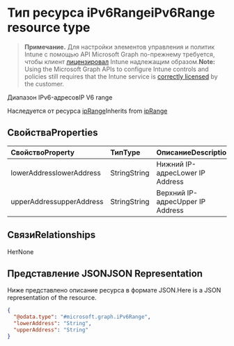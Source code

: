 # <a name="ipv6range-resource-type"></a><span data-ttu-id="2fae6-101">Тип ресурса iPv6Range</span><span class="sxs-lookup"><span data-stu-id="2fae6-101">iPv6Range resource type</span></span>

> <span data-ttu-id="2fae6-102">**Примечание.** Для настройки элементов управления и политик Intune с помощью API Microsoft Graph по-прежнему требуется, чтобы клиент [лицензировал](https://go.microsoft.com/fwlink/?linkid=839381) Intune надлежащим образом.</span><span class="sxs-lookup"><span data-stu-id="2fae6-102">**Note:** Using the Microsoft Graph APIs to configure Intune controls and policies still requires that the Intune service is [correctly licensed](https://go.microsoft.com/fwlink/?linkid=839381) by the customer.</span></span>

<span data-ttu-id="2fae6-103">Диапазон IPv6-адресов</span><span class="sxs-lookup"><span data-stu-id="2fae6-103">IP V6 range</span></span>

<span data-ttu-id="2fae6-104">Наследуется от ресурса [ipRange](../resources/intune_mam_iprange.md)</span><span class="sxs-lookup"><span data-stu-id="2fae6-104">Inherits from [ipRange](../resources/intune_mam_iprange.md)</span></span>

## <a name="properties"></a><span data-ttu-id="2fae6-105">Свойства</span><span class="sxs-lookup"><span data-stu-id="2fae6-105">Properties</span></span>
|<span data-ttu-id="2fae6-106">Свойство</span><span class="sxs-lookup"><span data-stu-id="2fae6-106">Property</span></span>|<span data-ttu-id="2fae6-107">Тип</span><span class="sxs-lookup"><span data-stu-id="2fae6-107">Type</span></span>|<span data-ttu-id="2fae6-108">Описание</span><span class="sxs-lookup"><span data-stu-id="2fae6-108">Description</span></span>|
|:---|:---|:---|
|<span data-ttu-id="2fae6-109">lowerAddress</span><span class="sxs-lookup"><span data-stu-id="2fae6-109">lowerAddress</span></span>|<span data-ttu-id="2fae6-110">String</span><span class="sxs-lookup"><span data-stu-id="2fae6-110">String</span></span>|<span data-ttu-id="2fae6-111">Нижний IP-адрес</span><span class="sxs-lookup"><span data-stu-id="2fae6-111">Lower IP Address</span></span>|
|<span data-ttu-id="2fae6-112">upperAddress</span><span class="sxs-lookup"><span data-stu-id="2fae6-112">upperAddress</span></span>|<span data-ttu-id="2fae6-113">String</span><span class="sxs-lookup"><span data-stu-id="2fae6-113">String</span></span>|<span data-ttu-id="2fae6-114">Верхний IP-адрес</span><span class="sxs-lookup"><span data-stu-id="2fae6-114">Upper IP Address</span></span>|

## <a name="relationships"></a><span data-ttu-id="2fae6-115">Связи</span><span class="sxs-lookup"><span data-stu-id="2fae6-115">Relationships</span></span>
<span data-ttu-id="2fae6-116">Нет</span><span class="sxs-lookup"><span data-stu-id="2fae6-116">None</span></span>
## <a name="json-representation"></a><span data-ttu-id="2fae6-117">Представление JSON</span><span class="sxs-lookup"><span data-stu-id="2fae6-117">JSON Representation</span></span>
<span data-ttu-id="2fae6-118">Ниже представлено описание ресурса в формате JSON.</span><span class="sxs-lookup"><span data-stu-id="2fae6-118">Here is a JSON representation of the resource.</span></span>
<!--{
  "blockType": "resource",
  "@odata.type": "microsoft.graph.iPv6Range"
}-->
``` json
{
  "@odata.type": "#microsoft.graph.iPv6Range",
  "lowerAddress": "String",
  "upperAddress": "String"
}
```








